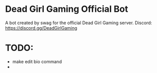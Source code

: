 # Dead Girl Gaming Official Bot
A bot created by swag for the official Dead Girl Gaming server.
Discord: https://discord.gg/DeadGirlGaming

# TODO:
* make edit bio command
* 
